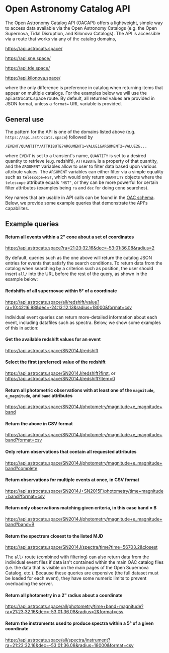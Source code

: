 # Open Astronomy Catalog API

The Open Astronomy Catalog API (OACAPI) offers a lightweight, simple way to access data available via the Open Astronomy Catalogs (e.g. the Open Supernova, Tidal Disruption, and Kilonova Catalogs). The API is accessible via a route that works via any of the catalog domains,

https://api.astrocats.space/

https://api.sne.space/

https://api.tde.space/

https://api.kilonova.space/

where the only difference is preference in catalog when returning items that appear on multiple catalogs. For the examples below we will use the api.astrocats.space route. By default, all returned values are provided in JSON format, unless a `format=` URL variable is provided.

## General use

The pattern for the API is one of the domains listed above (e.g. `https://api.astrocats.space`) followed by

`/EVENT/QUANTITY/ATTRIBUTE?ARGUMENT1=VALUE1&ARGUMENT2=VALUE2&...`

where `EVENT` is set to a transient's name, `QUANTITY` is set to a desired quantity to retrieve (e.g. redshift), `ATTRIBUTE` is a property of that quantity, and the `ARGUMENT` variables allow to user to filter data based upon various attribute values. The `ARGUMENT` variables can either filter via a simple equality such as `telescope=HST`, which would only return `QUANTITY` objects where the `telescope` attribute equals `"HST"`, or they can be more powerful for certain filter attributes (examples being `ra` and `dec` for doing cone searches).

Key names that are usable in API calls can be found in the [OAC schema](https://github.com/astrocatalogs/schema). Below, we provide some example queries that demonstrate the API's capabilites.

## Example queries

#### Return all events within a 2" cone about a set of coordinates

https://api.astrocats.space?ra=21:23:32.16&dec=-53:01:36.08&radius=2

By default, queries such as the one above will return the catalog JSON entries for events that satisfy the search conditions. To return data from the catalog when searching by a criterion such as position, the user should insert `all/` into the URL before the rest of the query, as shown in the example below:

#### Redshifts of all supernovae within 5° of a coordinate

https://api.astrocats.space/all/redshift/value?ra=10:42:16.88&dec=-24:13:12.13&radius=18000&format=csv

Individual event queries can return more-detailed information about each event, including datafiles such as spectra. Below, we show some examples of this in action:

#### Get the available redshift values for an event

https://api.astrocats.space/SN2014J/redshift

#### Select the first (preferred) value of the redshift

https://api.astrocats.space/SN2014J/redshift?first, or
https://api.astrocats.space/SN2014J/redshift?item=0

#### Return all photometric observations with at least one of the `magnitude`, `e_magnitude`, and `band` attributes

https://api.astrocats.space/SN2014J/photometry/magnitude+e_magnitude+band

#### Return the above in CSV format

https://api.astrocats.space/SN2014J/photometry/magnitude+e_magnitude+band?format=csv

#### Only return observations that contain all requested attributes

https://api.astrocats.space/SN2014J/photometry/magnitude+e_magnitude+band?complete

#### Return observations for multiple events at once, in CSV format

https://api.astrocats.space/SN2014J+SN2015F/photometry/time+magnitude+band?format=csv

#### Return only observations matching given criteria, in this case band = B

https://api.astrocats.space/SN2014J/photometry/magnitude+e_magnitude+band?band=B

#### Return the spectrum closest to the listed MJD

https://api.astrocats.space/SN2014J/spectra/time?time=56703.2&closest

The `all/` route (combined with filtering) can also return data from the individual event files if data isn't contained within the main OAC catalog files (i.e. the data that is visible on the main pages of the Open Supernova Catalog, etc.). Because these queries are expensive (the full dataset must be loaded for each event), they have some numeric limits to prevent overloading the server.

#### Return all photometry in a 2" radius about a coordinate

https://api.astrocats.space/all/photometry/time+band+magnitude?ra=21:23:32.16&dec=-53:01:36.08&radius=2&format=csv

#### Return the instruments used to produce spectra within a 5° of a given coordinate

https://api.astrocats.space/all/spectra/instrument?ra=21:23:32.16&dec=-53:01:36.08&radius=18000&format=csv

